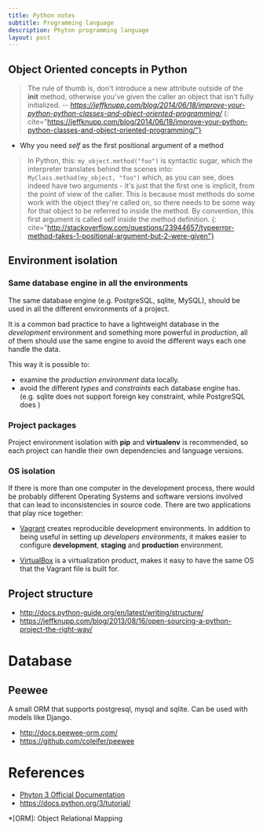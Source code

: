 ```yaml
---
title: Python notes
subtitle: Programming language
description: Phyton programming language
layout: post
---
```


## Object Oriented concepts in Python

> The rule of thumb is, don't introduce a new attribute outside of the __init__ method, otherwise you've given the caller an object that isn't fully initialized.
> -- <cite>https://jeffknupp.com/blog/2014/06/18/improve-your-python-python-classes-and-object-oriented-programming/</cite>
{: cite="https://jeffknupp.com/blog/2014/06/18/improve-your-python-python-classes-and-object-oriented-programming/"}

* Why you need _self_ as the first positional argument of a method

> In Python, this: `my_object.method("foo")` is syntactic sugar, which the interpreter translates behind the scenes into: `MyClass.method(my_object, "foo")` which, as you can see, does indeed have two arguments - it's just that the first one is implicit, from the point of view of the caller. 
> This is because most methods do some work with the object they're called on, so there needs to be some way for that object to be referred to inside the method. By convention, this first argument is called self inside the method definition.
{: cite="http://stackoverflow.com/questions/23944657/typeerror-method-takes-1-positional-argument-but-2-were-given"}

## Environment isolation

### Same database engine in all the environments

The same database engine (e.g. PostgreSQL, sqlite, MySQL), should be used in all the different environments of a project.

It is a common bad practice to have a lightweight database in the _development_ environment and something more powerful in _production_, all of them should use the same engine to avoid the different ways each one handle the data.

This way it is possible to:

+ examine the _production environment_ data locally.
+ avoid the different _types_ and _constraints_ each database engine has. (e.g. sqlite does not support foreign key constraint, while PostgreSQL does )

### Project packages ###

Project environment isolation with __pip__ and __virtualenv__ is recommended, so each project can handle their own dependencies and language versions.

### OS isolation ###

If there is more than one computer in the development process, there would be probably different Operating Systems and software versions involved that can lead to inconsistencies in source code. There are two applications that play nice together:

+ [Vagrant](https://www.vagrantup.com) creates reproducible development environments. In addition to being useful in setting up _developers environments_, it makes easier to configure __development__, __staging__ and __production__ environment.

+ [VirtualBox](https://www.virtualbox.org) is a virtualization product, makes it easy to have the same OS that the Vagrant file is built for.

## Project structure

* <http://docs.python-guide.org/en/latest/writing/structure/>
* <https://jeffknupp.com/blog/2013/08/16/open-sourcing-a-python-project-the-right-way/>

# Database #

## Peewee ##

A small ORM that supports postgresql, mysql and sqlite. Can be used with models like Django.

+ <http://docs.peewee-orm.com/>
+ <https://github.com/coleifer/peewee>

References
==========

+ [Phyton 3 Official Documentation](https://docs.python.org/3/)
+ <https://docs.python.org/3/tutorial/>

*[ORM]: Object Relational Mapping

